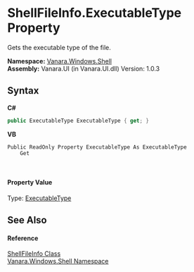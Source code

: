 # ShellFileInfo.ExecutableType Property 
 

Gets the executable type of the file.

**Namespace:**&nbsp;<a href="be182789-447d-1423-b31f-7fd1f1f04ab2">Vanara.Windows.Shell</a><br />**Assembly:**&nbsp;Vanara.UI (in Vanara.UI.dll) Version: 1.0.3

## Syntax

**C#**<br />
``` C#
public ExecutableType ExecutableType { get; }
```

**VB**<br />
``` VB
Public ReadOnly Property ExecutableType As ExecutableType
	Get
```

<br />

#### Property Value
Type: <a href="77812ed7-d4e2-734d-f42b-ff86fedc314d">ExecutableType</a>

## See Also


#### Reference
<a href="f8a3bef0-a27b-ff0c-db34-501e29265522">ShellFileInfo Class</a><br /><a href="be182789-447d-1423-b31f-7fd1f1f04ab2">Vanara.Windows.Shell Namespace</a><br />